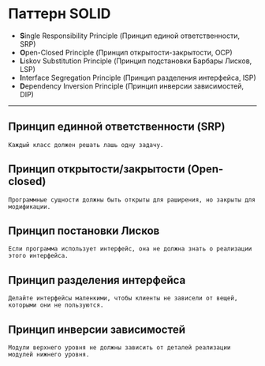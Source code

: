 # Паттерн SOLID

- **S**ingle Responsibility Principle (Принцип единой ответственности, SRP)
- **O**pen-Closed Principle (Принцип открытости-закрытости, OCP)
- **L**iskov Substitution Principle (Принцип подстановки Барбары Лисков, LSP)
- **I**nterface Segregation Principle (Принцип разделения интерфейса, ISP)
- **D**ependency Inversion Principle (Принцип инверсии зависимостей, DIP)
---

## Принцип единной ответственности (SRP)
    Каждый класс должен решать лашь одну задачу.

## Принцип открытости/закрытости (Open-closed)
    Программные сущности должны быть открыты для раширения, но закрыты для модификации.

## Принцип постановки Лисков
    Если программа использует интерфейс, она не должна знать о реализации этого интерфейса.

## Принцип разделения интерфейса
    Делайте интерфейсы маленкими, чтобы клиенты не зависели от вещей, которыми они не пользуются.

## Принцип инверсии зависимостей
    Модули верхнего уровня не должны зависить от деталей реализации модулей нижнего уровня.

